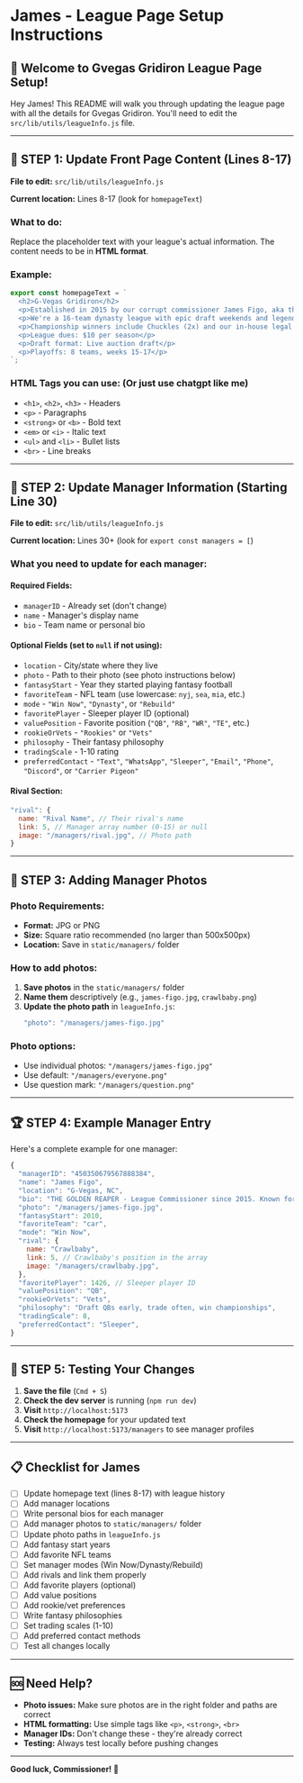 # James - League Page Setup Instructions

## 🏈 Welcome to Gvegas Gridiron League Page Setup!

Hey James! This README will walk you through updating the league page with all the details for Gvegas Gridiron. You'll need to edit the `src/lib/utils/leagueInfo.js` file.

---

## 📝 STEP 1: Update Front Page Content (Lines 8-17)

**File to edit:** `src/lib/utils/leagueInfo.js`

**Current location:** Lines 8-17 (look for `homepageText`)

### What to do:
Replace the placeholder text with your league's actual information. The content needs to be in **HTML format**.

### Example:
```javascript
export const homepageText = `
  <h2>G-Vegas Gridiron</h2>
  <p>Established in 2015 by our corrupt commissioner James Figo, aka the Golden Reaper.</p>
  <p>We're a 16-team dynasty league with epic draft weekends and legendary rivalries.</p>
  <p>Championship winners include Chuckles (2x) and our in-house legal counsel William Corncob Corbin.</p>
  <p>League dues: $10 per season</p>
  <p>Draft format: Live auction draft</p>
  <p>Playoffs: 8 teams, weeks 15-17</p>
`;
```

### HTML Tags you can use: (Or just use chatgpt like me)
- `<h1>`, `<h2>`, `<h3>` - Headers
- `<p>` - Paragraphs
- `<strong>` or `<b>` - Bold text
- `<em>` or `<i>` - Italic text
- `<ul>` and `<li>` - Bullet lists
- `<br>` - Line breaks

---

## 👥 STEP 2: Update Manager Information (Starting Line 30)

**File to edit:** `src/lib/utils/leagueInfo.js`

**Current location:** Lines 30+ (look for `export const managers = [`)

### What you need to update for each manager:

#### Required Fields:
- `managerID` - Already set (don't change)
- `name` - Manager's display name
- `bio` - Team name or personal bio

#### Optional Fields (set to `null` if not using):
- `location` - City/state where they live
- `photo` - Path to their photo (see photo instructions below)
- `fantasyStart` - Year they started playing fantasy football
- `favoriteTeam` - NFL team (use lowercase: `nyj`, `sea`, `mia`, etc.)
- `mode` - `"Win Now"`, `"Dynasty"`, or `"Rebuild"`
- `favoritePlayer` - Sleeper player ID (optional)
- `valuePosition` - Favorite position (`"QB"`, `"RB"`, `"WR"`, `"TE"`, etc.)
- `rookieOrVets` - `"Rookies"` or `"Vets"`
- `philosophy` - Their fantasy philosophy
- `tradingScale` - 1-10 rating
- `preferredContact` - `"Text"`, `"WhatsApp"`, `"Sleeper"`, `"Email"`, `"Phone"`, `"Discord"`, or `"Carrier Pigeon"`

#### Rival Section:
```javascript
"rival": {
  name: "Rival Name", // Their rival's name
  link: 5, // Manager array number (0-15) or null
  image: "/managers/rival.jpg", // Photo path
}
```

---

## 📸 STEP 3: Adding Manager Photos

### Photo Requirements:
- **Format:** JPG or PNG
- **Size:** Square ratio recommended (no larger than 500x500px)
- **Location:** Save in `static/managers/` folder

### How to add photos:

1. **Save photos** in the `static/managers/` folder
2. **Name them** descriptively (e.g., `james-figo.jpg`, `crawlbaby.png`)
3. **Update the photo path** in `leagueInfo.js`:
   ```javascript
   "photo": "/managers/james-figo.jpg"
   ```

### Photo options:
- Use individual photos: `"/managers/james-figo.jpg"`
- Use default: `"/managers/everyone.png"`
- Use question mark: `"/managers/question.png"`

---

## 🏆 STEP 4: Example Manager Entry

Here's a complete example for one manager:

```javascript
{
  "managerID": "450350679567888384",
  "name": "James Figo",
  "location": "G-Vegas, NC",
  "bio": "THE GOLDEN REAPER - League Commissioner since 2015. Known for questionable trades and even more questionable draft picks.",
  "photo": "/managers/james-figo.jpg",
  "fantasyStart": 2010,
  "favoriteTeam": "car",
  "mode": "Win Now",
  "rival": {
    name: "Crawlbaby",
    link: 5, // Crawlbaby's position in the array
    image: "/managers/crawlbaby.jpg",
  },
  "favoritePlayer": 1426, // Sleeper player ID
  "valuePosition": "QB",
  "rookieOrVets": "Vets",
  "philosophy": "Draft QBs early, trade often, win championships",
  "tradingScale": 8,
  "preferredContact": "Sleeper",
}
```

---

## 🔧 STEP 5: Testing Your Changes

1. **Save the file** (`Cmd + S`)
2. **Check the dev server** is running (`npm run dev`)
3. **Visit** `http://localhost:5173`
4. **Check the homepage** for your updated text
5. **Visit** `http://localhost:5173/managers` to see manager profiles

---

## 📋 Checklist for James

- [ ] Update homepage text (lines 8-17) with league history
- [ ] Add manager locations
- [ ] Write personal bios for each manager
- [ ] Add manager photos to `static/managers/` folder
- [ ] Update photo paths in `leagueInfo.js`
- [ ] Add fantasy start years
- [ ] Add favorite NFL teams
- [ ] Set manager modes (Win Now/Dynasty/Rebuild)
- [ ] Add rivals and link them properly
- [ ] Add favorite players (optional)
- [ ] Add value positions
- [ ] Add rookie/vet preferences
- [ ] Write fantasy philosophies
- [ ] Set trading scales (1-10)
- [ ] Add preferred contact methods
- [ ] Test all changes locally

---

## 🆘 Need Help?

- **Photo issues:** Make sure photos are in the right folder and paths are correct
- **HTML formatting:** Use simple tags like `<p>`, `<strong>`, `<br>`
- **Manager IDs:** Don't change these - they're already correct
- **Testing:** Always test locally before pushing changes

---

**Good luck, Commissioner! 🏈**
